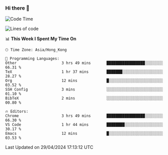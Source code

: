 ### Hi there 👋

<!--
**nicehiro/nicehiro** is a ✨ _special_ ✨ repository because its `README.md` (this file) appears on your GitHub profile.

Here are some ideas to get you started:

- 🔭 I’m currently working on ...
- 🌱 I’m currently learning ...
- 👯 I’m looking to collaborate on ...
- 🤔 I’m looking for help with ...
- 💬 Ask me about ...
- 📫 How to reach me: ...
- 😄 Pronouns: ...
- ⚡ Fun fact: ...
-->

<!--START_SECTION:waka-->
![Code Time](http://img.shields.io/badge/Code%20Time-320%20hrs-blue)

![Lines of code](https://img.shields.io/badge/From%20Hello%20World%20I%27ve%20Written-2.6%20million%20lines%20of%20code-blue)

📊 **This Week I Spent My Time On** 

```text
🕑︎ Time Zone: Asia/Hong_Kong

💬 Programming Languages: 
Other                    3 hrs 49 mins       █████████████████░░░░░░░░   66.31 % 
TeX                      1 hr 37 mins        ███████░░░░░░░░░░░░░░░░░░   28.27 % 
Org                      12 mins             █░░░░░░░░░░░░░░░░░░░░░░░░   03.52 % 
SSH Config               3 mins              ░░░░░░░░░░░░░░░░░░░░░░░░░   01.10 % 
BibTeX                   2 mins              ░░░░░░░░░░░░░░░░░░░░░░░░░   00.80 % 

🔥 Editors: 
Chrome                   3 hrs 49 mins       █████████████████░░░░░░░░   66.30 % 
VS Code                  1 hr 44 mins        ████████░░░░░░░░░░░░░░░░░   30.17 % 
Emacs                    12 mins             █░░░░░░░░░░░░░░░░░░░░░░░░   03.53 % 
```


 Last Updated on 29/04/2024 17:13:12 UTC
<!--END_SECTION:waka-->
